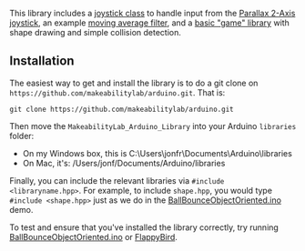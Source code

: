 This library includes a [joystick class](https://github.com/makeabilitylab/arduino/blob/master/MakeabilityLab_Arduino_Library/src/ParallaxJoystick.hpp) to handle input from the [Parallax 2-Axis joystick](https://www.adafruit.com/product/245), an example [moving average filter](https://github.com/makeabilitylab/arduino/blob/master/MakeabilityLab_Arduino_Library/src/MovingAverageFilter.hpp), and a [basic "game" library](https://github.com/makeabilitylab/arduino/blob/master/MakeabilityLab_Arduino_Library/src/Shape.hpp) with shape drawing and simple collision detection.

## Installation

The easiest way to get and install the library is to do a git clone on `https://github.com/makeabilitylab/arduino.git`. That is:

`git clone https://github.com/makeabilitylab/arduino.git`

Then move the `MakeabilityLab_Arduino_Library` into your Arduino `libraries` folder:
- On my Windows box, this is C:\Users\jonfr\Documents\Arduino\libraries
- On Mac, it's: /Users/jonf/Documents/Arduino/libraries

Finally, you can include the relevant libraries via `#include <libraryname.hpp>`. For example, to include `shape.hpp`, you would type `#include <shape.hpp>` just as we do in the [BallBounceObjectOriented.ino](https://github.com/makeabilitylab/arduino/blob/master/OLED/BallBounceObjectOriented/BallBounceObjectOriented.ino) demo.

To test and ensure that you've installed the library correctly, try running [BallBounceObjectOriented.ino](https://github.com/makeabilitylab/arduino/blob/master/OLED/BallBounceObjectOriented/BallBounceObjectOriented.ino) or [FlappyBird](https://github.com/makeabilitylab/arduino/blob/master/OLED/FlappyBird/FlappyBird.ino).
